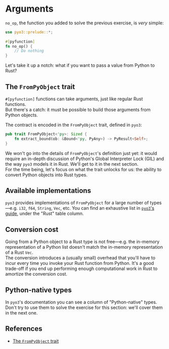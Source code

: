 # Arguments

`no_op`, the function you added to solve the previous exercise, is _very_ simple:

```rust
use pyo3::prelude::*;
    
#[pyfunction]
fn no_op() {
    // Do nothing
}
```

Let's take it up a notch: what if you want to pass a value from Python to Rust?

## The `FromPyObject` trait

`#[pyfunction]` functions can take arguments, just like regular Rust functions.\
But there's a catch: it must be possible to build those arguments from Python objects.

The contract is encoded in the `FromPyObject` trait, defined in `pyo3`:

```rust
pub trait FromPyObject<'py>: Sized {
    fn extract_bound(ob: &Bound<'py, PyAny>) -> PyResult<Self>;
}
```

We won't go into the details of `FromPyObject`'s definition just yet: it would require an
in-depth discussion of Python's Global Interpreter Lock (GIL) and the way
`pyo3` models it in Rust. We'll get to it in the next section.\
For the time being, let's focus on what the trait unlocks for us: the ability to convert
Python objects into Rust types.

## Available implementations

`pyo3` provides implementations of `FromPyObject` for a large number of types—e.g. `i32`, `f64`, `String`, `Vec`, etc.
You can find an exhaustive list in [`pyo3`'s guide](https://pyo3.rs/v0.22.0/conversions/tables#argument-types),
under the "Rust" table column.

## Conversion cost

Going from a Python object to a Rust type is not free—e.g. the
in-memory representation of a Python list doesn't match the in-memory representation of a Rust `Vec`.\
The conversion introduces a (usually small) overhead that you'll have to incur every time you invoke
your Rust function from Python. It's a good trade-off if you end up performing enough
computational work in Rust to amortize the conversion cost.

## Python-native types

In `pyo3`'s documentation you can see a column of "Python-native" types.\
Don't try to use them to solve the exercise for this section: we'll cover them in the next one.

## References

- [The `FromPyObject` trait](https://docs.rs/pyo3/0.22.0/pyo3/conversion/trait.FromPyObject.html)
